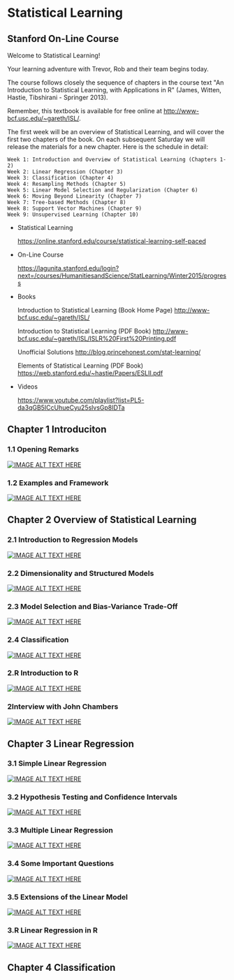 # Statistical Learning

## Stanford On-Line Course

Welcome to Statistical Learning!

Your learning adventure with Trevor, Rob and their team begins today.


The course follows closely the sequence of chapters in the course text "An Introduction to Statistical Learning, with Applications in R" (James, Witten, Hastie, Tibshirani - Springer 2013). 

Remember, this textbook is available for free online at http://www-bcf.usc.edu/~gareth/ISL/.

The first week will be an overview of Statistical Learning, and will cover the first two chapters of the book. On each subsequent Saturday we will release the materials for a new chapter. Here is the schedule in detail:

    Week 1: Introduction and Overview of Statistical Learning (Chapters 1-2)
    Week 2: Linear Regression (Chapter 3)
    Week 3: Classification (Chapter 4)
    Week 4: Resampling Methods (Chapter 5)
    Week 5: Linear Model Selection and Regularization (Chapter 6)
    Week 6: Moving Beyond Linearity (Chapter 7)
    Week 7: Tree-based Methods (Chapter 8)
    Week 8: Support Vector Machines (Chapter 9)
    Week 9: Unsupervised Learning (Chapter 10)

* Statistical Learning

  https://online.stanford.edu/course/statistical-learning-self-paced

* On-Line Course

  https://lagunita.stanford.edu/login?next=/courses/HumanitiesandScience/StatLearning/Winter2015/progress

* Books

  Introduction to Statistical Learning (Book Home Page) http://www-bcf.usc.edu/~gareth/ISL/
  
  Introduction to Statistical Learning (PDF Book) http://www-bcf.usc.edu/~gareth/ISL/ISLR%20First%20Printing.pdf

  Unofficial Solutions http://blog.princehonest.com/stat-learning/

  Elements of Statistical Learning (PDF Book) https://web.stanford.edu/~hastie/Papers/ESLII.pdf

* Videos

  https://www.youtube.com/playlist?list=PL5-da3qGB5ICcUhueCyu25slvsGp8IDTa

## Chapter 1 Introduciton

### 1.1 Opening Remarks

[![IMAGE ALT TEXT HERE](https://img.youtube.com/vi/2wLfFB_6SKI/0.jpg)](https://www.youtube.com/watch?v=2wLfFB_6SKI)

### 1.2 Examples and Framework

[![IMAGE ALT TEXT HERE](https://img.youtube.com/vi/LvaTokhYnDw/0.jpg)](https://www.youtube.com/watch?v=LvaTokhYnDw)

## Chapter 2 Overview of Statistical Learning

### 2.1 Introduction to Regression Models

[![IMAGE ALT TEXT HERE](https://img.youtube.com/vi/WjyuiK5taS8/0.jpg)](https://www.youtube.com/watch?v=WjyuiK5taS8)

### 2.2 Dimensionality and Structured Models

[![IMAGE ALT TEXT HERE](https://img.youtube.com/vi/UvxHOkYQl8g/0.jpg)](https://www.youtube.com/watch?v=UvxHOkYQl8g)

### 2.3 Model Selection and Bias-Variance Trade-Off

[![IMAGE ALT TEXT HERE](https://img.youtube.com/vi/VusKAosxxyk/0.jpg)](https://www.youtube.com/watch?v=VusKAosxxyk)

### 2.4 Classification

[![IMAGE ALT TEXT HERE](https://img.youtube.com/vi/vVj2itVNku4/0.jpg)](https://www.youtube.com/watch?v=vVj2itVNku4)

### 2.R Introduction to R

[![IMAGE ALT TEXT HERE](https://img.youtube.com/vi/jwBgGS_4RQA/0.jpg)](https://www.youtube.com/watch?v=jwBgGS_4RQA)

### 2Interview with John Chambers

[![IMAGE ALT TEXT HERE](https://img.youtube.com/vi/jk9S3RTAl38/0.jpg)](https://www.youtube.com/watch?v=jk9S3RTAl38)

## Chapter 3 Linear Regression

### 3.1 Simple Linear Regression

[![IMAGE ALT TEXT HERE](https://img.youtube.com/vi/PsE9UqoWtS4/0.jpg)](https://www.youtube.com/watch?v=PsE9UqoWtS4)

### 3.2 Hypothesis Testing and Confidence Intervals

[![IMAGE ALT TEXT HERE](https://img.youtube.com/vi/J6AdoiNUyWI/0.jpg)](https://www.youtube.com/watch?v=J6AdoiNUyWI)

### 3.3 Multiple Linear Regression

[![IMAGE ALT TEXT HERE](https://img.youtube.com/vi/1hbCJyM9ccs/0.jpg)](https://www.youtube.com/watch?v=1hbCJyM9ccs)

### 3.4 Some Important Questions

[![IMAGE ALT TEXT HERE](https://img.youtube.com/vi/3T6RXmIHbJ4/0.jpg)](https://www.youtube.com/watch?v=3T6RXmIHbJ4)

### 3.5 Extensions of the Linear Model

[![IMAGE ALT TEXT HERE](https://img.youtube.com/vi/IFzVxLv0TKQ/0.jpg)](https://www.youtube.com/watch?v=IFzVxLv0TKQ)

### 3.R Linear Regression in R

[![IMAGE ALT TEXT HERE](https://img.youtube.com/vi/5ONFqIk3RFg/0.jpg)](https://www.youtube.com/watch?v=5ONFqIk3RFg)

## Chapter 4 Classification

